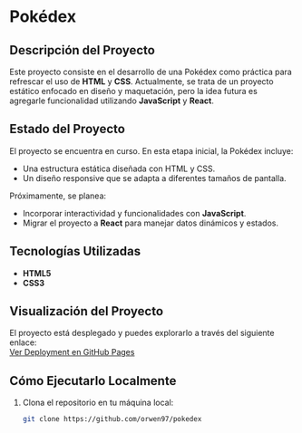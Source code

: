 # Pokédex  

## Descripción del Proyecto  

Este proyecto consiste en el desarrollo de una Pokédex como práctica para refrescar el uso de **HTML** y **CSS**. Actualmente, se trata de un proyecto estático enfocado en diseño y maquetación, pero la idea futura es agregarle funcionalidad utilizando **JavaScript** y **React**.  

## Estado del Proyecto  

El proyecto se encuentra en curso. En esta etapa inicial, la Pokédex incluye:  
- Una estructura estática diseñada con HTML y CSS.  
- Un diseño responsive que se adapta a diferentes tamaños de pantalla.  

Próximamente, se planea:  
- Incorporar interactividad y funcionalidades con **JavaScript**.  
- Migrar el proyecto a **React** para manejar datos dinámicos y estados.  

## Tecnologías Utilizadas  

- **HTML5**  
- **CSS3**  

## Visualización del Proyecto  

El proyecto está desplegado y puedes explorarlo a través del siguiente enlace:  
[Ver Deployment en GitHub Pages](https://orwen97.github.io/pokedex/)  

## Cómo Ejecutarlo Localmente  

1. Clona el repositorio en tu máquina local:  
   ```bash
   git clone https://github.com/orwen97/pokedex
